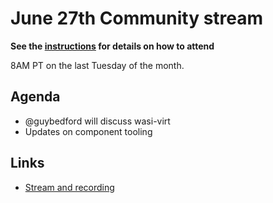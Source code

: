 # June 27th Community stream

**See the [instructions](../README.md) for details on how to attend**

8AM PT on the last Tuesday of the month.

## Agenda

- @guybedford will discuss wasi-virt
- Updates on component tooling

## Links

- [Stream and recording](https://www.youtube.com/watch?v=hbZK-8pEjFQ)
